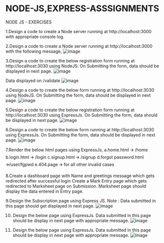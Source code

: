 # NODE-JS,EXPRESS-ASSSIGNMENTS
NODE JS - EXERCISES

1.Design a code to create a Node server running at http://localhost:3000 with appropriate console log.

2.Design a code to create a Node server running at http://localhost:3000 with the following message,
![image](https://user-images.githubusercontent.com/74828702/113179430-3a2c3b80-926d-11eb-891a-d0ade3593e04.png)


3.Design a code to create the below registration form running at http://localhost:3030 using NodeJS. On Submitting the form, data should be displayed in next page.
![image](https://user-images.githubusercontent.com/74828702/113179667-7f506d80-926d-11eb-8588-7e91ea13603e.png)



Data displayed on /validate
![image](https://user-images.githubusercontent.com/74828702/113179743-90997a00-926d-11eb-865e-92281f9e08e0.png)


4.Design a code to create the below form running at http://localhost:3030 using NodeJS. On Submitting the form, data should be displayed in next page.
![image](https://user-images.githubusercontent.com/74828702/113179811-a27b1d00-926d-11eb-9c9d-411af6273bc0.png)


5.Design a code to create the below registration form running at http://localhost:3030 using ExpressJs. On Submitting the form, data should be displayed in next page.
![image](https://user-images.githubusercontent.com/74828702/113179878-b45cc000-926d-11eb-8582-269e8c24bcee.png)



6.Design a code to create the below form running at http://localhost:3030 using ExpressJs. On Submitting the form, data should be displayed in next page.
![image](https://user-images.githubusercontent.com/74828702/113179920-c50d3600-926d-11eb-8b02-6aae047dbdb4.png)


7.Render the below html pages using ExpressJs,
a.home.html 🡪  /home
b.login.html 🡪 /login
c.signup.html 🡪 /signup
d.forgot password.html 🡪/user/fgpwd
e.404.page 🡪 for all other invalid cases

8.Create a dashboard page with Name and greetings message which gets redirected after successful login
Create a Mark Entry page which gets redirected to Marksheet page on Submission. Marksheet page should display the data entered in Entry page.

9.Design the Subscription page using Express JS. 
Note : Data submitted in this page should get displayed in next page.
![image](https://user-images.githubusercontent.com/74828702/113180235-21705580-926e-11eb-9e19-023497e5de87.png)


10. Design the below page using ExpressJs. Data submitted in this page should be display in next page with appropriate message.
![image](https://user-images.githubusercontent.com/74828702/113180305-364ce900-926e-11eb-8080-fc4d446cd2bf.png)

11.	 Design the below page using ExpressJs. Data submitted in this page should be display in next page with appropriate message.
![image](https://user-images.githubusercontent.com/74828702/113180418-57add500-926e-11eb-87e5-09c380ae55cf.png)


